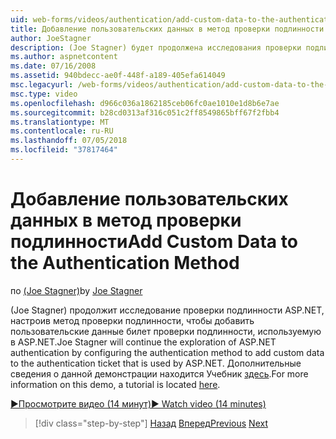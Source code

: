 ```yaml
---
uid: web-forms/videos/authentication/add-custom-data-to-the-authentication-method
title: Добавление пользовательских данных в метод проверки подлинности | Документация Майкрософт
author: JoeStagner
description: (Joe Stagner) будет продолжена исследования проверки подлинности ASP.NET, настроив метод проверки подлинности, чтобы добавить пользовательские данные билет проверки подлинности...
ms.author: aspnetcontent
ms.date: 07/16/2008
ms.assetid: 940bdecc-ae0f-448f-a189-405efa614049
msc.legacyurl: /web-forms/videos/authentication/add-custom-data-to-the-authentication-method
msc.type: video
ms.openlocfilehash: d966c036a1862185ceb06fc0ae1010e1d8b6e7ae
ms.sourcegitcommit: b28cd0313af316c051c2ff8549865bff67f2fbb4
ms.translationtype: MT
ms.contentlocale: ru-RU
ms.lasthandoff: 07/05/2018
ms.locfileid: "37817464"
---
```

<a name="add-custom-data-to-the-authentication-method"></a><span data-ttu-id="794b0-103">Добавление пользовательских данных в метод проверки подлинности</span><span class="sxs-lookup"><span data-stu-id="794b0-103">Add Custom Data to the Authentication Method</span></span>
====================
<span data-ttu-id="794b0-104">по [(Joe Stagner)](https://github.com/JoeStagner)</span><span class="sxs-lookup"><span data-stu-id="794b0-104">by [Joe Stagner](https://github.com/JoeStagner)</span></span>

<span data-ttu-id="794b0-105">(Joe Stagner) продолжит исследование проверки подлинности ASP.NET, настроив метод проверки подлинности, чтобы добавить пользовательские данные билет проверки подлинности, используемую в ASP.NET.</span><span class="sxs-lookup"><span data-stu-id="794b0-105">Joe Stagner will continue the exploration of ASP.NET authentication by configuring the authentication method to add custom data to the authentication ticket that is used by ASP.NET.</span></span> <span data-ttu-id="794b0-106">Дополнительные сведения о данной демонстрации находится Учебник [здесь](../../overview/older-versions-security/introduction/forms-authentication-configuration-and-advanced-topics-vb.md).</span><span class="sxs-lookup"><span data-stu-id="794b0-106">For more information on this demo, a tutorial is located [here](../../overview/older-versions-security/introduction/forms-authentication-configuration-and-advanced-topics-vb.md).</span></span>

[<span data-ttu-id="794b0-107">&#9654;Просмотрите видео (14 минут)</span><span class="sxs-lookup"><span data-stu-id="794b0-107">&#9654; Watch video (14 minutes)</span></span>](https://channel9.msdn.com/Blogs/ASP-NET-Site-Videos/add-custom-data-to-the-authentication-method)

> [!div class="step-by-step"]
> <span data-ttu-id="794b0-108">[Назад](forms-login-custom-key-configuration.md)
> [Вперед](use-custom-principal-objects.md)</span><span class="sxs-lookup"><span data-stu-id="794b0-108">[Previous](forms-login-custom-key-configuration.md)
[Next](use-custom-principal-objects.md)</span></span>
